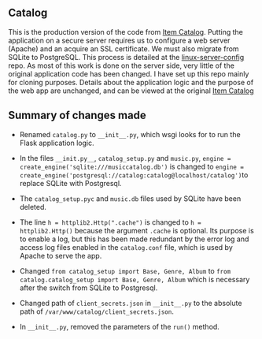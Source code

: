 ## Catalog
This is the production version of the code from [Item Catalog](https://github.com/pekerow/item-catalog). Putting the application on a secure server requires us to configure a web server (Apache) and an acquire an SSL certificate. We must also migrate from SQLite to PostgreSQL. This process is detailed at the [linux-server-config](https://github.com/pekerow/linux-server-config) repo. As most of this work is done on the server side, very little of the original application code has been changed. I have set up this repo mainly for cloning purposes. Details about the application logic and the purpose of the web app are unchanged, and can be viewed at the original [Item Catalog](https://github.com/pekerow/item-catalog) 

## Summary of changes made
* Renamed ``catalog.py`` to ``__init__.py``, which wsgi looks for to run the Flask application logic.</p>

* In the files ``__init.py__``, ``catalog_setup.py`` and ``music.py``, ``engine = create_engine('sqlite:///musiccatalog.db')`` is changed to ``engine = create_engine('postgresql://catalog:catalog@localhost/catalog')``to replace SQLite with Postgresql. 

* The ``catalog_setup.pyc`` and ``music.db`` files used by SQLite have been deleted.

* The line ``h = httplib2.Http(".cache")`` is changed to ``h = httplib2.Http()`` because the argument ``.cache`` is optional. Its purpose is to enable a log, but this has been made redundant by the error log and access log files enabled in the ``catalog.conf`` file, which is used by Apache to serve the app.

* Changed ``from catalog_setup import Base, Genre, Album`` to ``from catalog.catalog_setup import Base, Genre, Album`` which is necessary after the switch from SQLite to Postgresql.

* Changed path of ``client_secrets.json`` in ``__init__.py`` to the absolute path of ``/var/www/catalog/client_secrets.json``.

* In ``__init__.py``, removed the parameters of the ``run()`` method.

